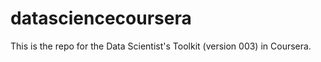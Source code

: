 datasciencecoursera
===================
This is the repo for the Data Scientist's Toolkit (version 003) in Coursera.
